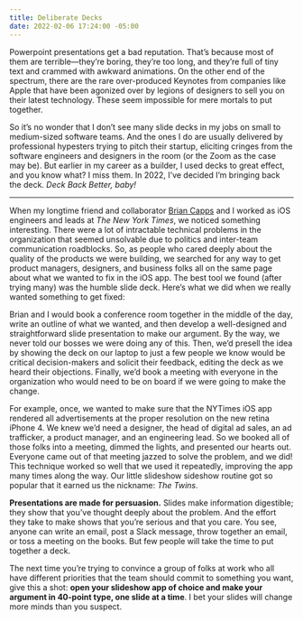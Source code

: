 ```yaml
---
title: Deliberate Decks
date: 2022-02-06 17:24:00 -05:00
---
```


Powerpoint presentations get a bad reputation. That’s because most of them are terrible—they’re boring, they’re too long, and they’re full of tiny text and crammed with awkward animations. On the other end of the spectrum, there are the rare over-produced Keynotes from companies like Apple that have been agonized over by legions of designers to sell you on their latest technology. These seem impossible for mere mortals to put together.

So it’s no wonder that I don’t see many slide decks in my jobs on small to medium-sized software teams. And the ones I do are usually delivered by professional hypesters trying to pitch their startup, eliciting cringes from the software engineers and designers in the room (or the Zoom as the case may be). But earlier in my career as a builder, I used decks to great effect, and you know what? I miss them. In 2022, I’ve decided I’m bringing back the deck. *Deck Back Better, baby!*

* * *

When my longtime friend and collaborator [Brian Capps](http://briancapps.org) and I worked as iOS engineers and leads at *The New York Times*, we noticed something interesting. There were a lot of intractable technical problems in the organization that seemed unsolvable due to politics and inter-team communication roadblocks. So, as people who cared deeply about the quality of the products we were building, we searched for any way to get product managers, designers, and business folks all on the same page about what we wanted to fix in the iOS app. The best tool we found (after trying many) was the humble slide deck. Here’s what we did when we really wanted something to get fixed: 

Brian and I would book a conference room together in the middle of the day, write an outline of what we wanted, and then develop a well-designed and straightforward slide presentation to make our argument. By the way, we never told our bosses we were doing any of this. Then, we’d presell the idea by showing the deck on our laptop to just a few people we know would be critical decision-makers and solicit their feedback, editing the deck as we heard their objections. Finally, we’d book a meeting with everyone in the organization who would need to be on board if we were going to make the change. 

For example, once, we wanted to make sure that the NYTimes iOS app rendered all advertisements at the proper resolution on the new retina iPhone 4. We knew we’d need a designer, the head of digital ad sales, an ad trafficker, a product manager, and an engineering lead. So we booked all of those folks into a meeting, dimmed the lights, and presented our hearts out. Everyone came out of that meeting jazzed to solve the problem, and we did! This technique worked so well that we used it repeatedly, improving the app many times along the way. Our little slideshow sideshow routine got so popular that it earned us the nickname: *The Twins*.

**Presentations are made for persuasion.** Slides make information digestible; they show that you’ve thought deeply about the problem. And the effort they take to make shows that you’re serious and that you care. You see, anyone can write an email, post a Slack message, throw together an email, or toss a meeting on the books. But few people will take the time to put together a deck.

The next time you’re trying to convince a group of folks at work who all have different priorities that the team should commit to something you want, give this a shot: **open your slideshow app of choice and make your argument in 40-point type, one slide at a time**. I bet your slides will change more minds than you suspect.